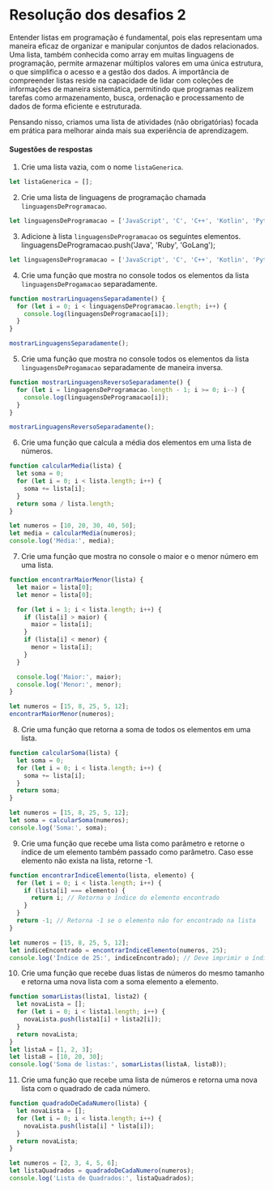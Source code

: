 # Resolução dos desafios 2

Entender listas em programação é fundamental, pois elas representam uma maneira eficaz de organizar e manipular conjuntos de dados relacionados. Uma lista, também conhecida como array em muitas linguagens de programação, permite armazenar múltiplos valores em uma única estrutura, o que simplifica o acesso e a gestão dos dados. A importância de compreender listas reside na capacidade de lidar com coleções de informações de maneira sistemática, permitindo que programas realizem tarefas como armazenamento, busca, ordenação e processamento de dados de forma eficiente e estruturada.

Pensando nisso, criamos uma lista de atividades (não obrigatórias) focada em prática para melhorar ainda mais sua experiência de aprendizagem.
[]()

#### Sugestões de respostas

1) Crie uma lista vazia, com o nome `listaGenerica`.
```js
let listaGenerica = [];
```



2) Crie uma lista de linguagens de programação chamada `linguagensDeProgramacao`.

```js
let linguagensDeProgramacao = ['JavaScript', 'C', 'C++', 'Kotlin', 'Python'];
```
3) Adicione à lista `linguagensDeProgramacao` os seguintes elementos.
linguagensDeProgramacao.push('Java', 'Ruby', 'GoLang');
```js
let linguagensDeProgramacao = ['JavaScript', 'C', 'C++', 'Kotlin', 'Python'];
```
4) Crie uma função que mostra no console todos os elementos da lista `linguagensDeProgamacao` separadamente.

```js
function mostrarLinguagensSeparadamente() {
  for (let i = 0; i < linguagensDeProgramacao.length; i++) {
    console.log(linguagensDeProgramacao[i]);
  }
}

mostrarLinguagensSeparadamente();
```
5) Crie uma função que mostra no console todos os elementos da lista `linguagensDeProgamacao` separadamente de maneira inversa.

```js
function mostrarLinguagensReversoSeparadamente() {
  for (let i = linguagensDeProgramacao.length - 1; i >= 0; i--) {
    console.log(linguagensDeProgramacao[i]);
  }
}

mostrarLinguagensReversoSeparadamente();

```
6) Crie uma função que calcula a média dos elementos em uma lista de números.

```js
function calcularMedia(lista) {
  let soma = 0;
  for (let i = 0; i < lista.length; i++) {
    soma += lista[i];
  }
  return soma / lista.length;
}

let numeros = [10, 20, 30, 40, 50];
let media = calcularMedia(numeros);
console.log('Média:', media);
```
7) Crie uma função que mostra no console o maior e o menor número em uma lista.

```js
function encontrarMaiorMenor(lista) {
  let maior = lista[0];
  let menor = lista[0];

  for (let i = 1; i < lista.length; i++) {
    if (lista[i] > maior) {
      maior = lista[i];
    }
    if (lista[i] < menor) {
      menor = lista[i];
    }
  }

  console.log('Maior:', maior);
  console.log('Menor:', menor);
}

let numeros = [15, 8, 25, 5, 12];
encontrarMaiorMenor(numeros);
```
8) Crie uma função que retorna a soma de todos os elementos em uma lista.

```js
function calcularSoma(lista) {
  let soma = 0;
  for (let i = 0; i < lista.length; i++) {
    soma += lista[i];
  }
  return soma;
}

let numeros = [15, 8, 25, 5, 12];
let soma = calcularSoma(numeros);
console.log('Soma:', soma);
```
9) Crie uma função que recebe uma lista como parâmetro e retorne o índice de um elemento também passado como parâmetro. Caso esse elemento não exista na lista, retorne -1.

```js
function encontrarIndiceElemento(lista, elemento) {
  for (let i = 0; i < lista.length; i++) {
    if (lista[i] === elemento) {
      return i; // Retorna o índice do elemento encontrado
    }
  }
  return -1; // Retorna -1 se o elemento não for encontrado na lista
}

let numeros = [15, 8, 25, 5, 12];
let indiceEncontrado = encontrarIndiceElemento(numeros, 25);
console.log('Índice de 25:', indiceEncontrado); // Deve imprimir o índice 2

```
10)  Crie uma função que recebe duas listas de números do mesmo tamanho e retorna uma nova lista com a soma elemento a elemento.

```js
function somarListas(lista1, lista2) {
  let novaLista = [];
  for (let i = 0; i < lista1.length; i++) {
    novaLista.push(lista1[i] + lista2[i]);
  }
  return novaLista;
}
let listaA = [1, 2, 3];
let listaB = [10, 20, 30];
console.log('Soma de listas:', somarListas(listaA, listaB));
```
11)  Crie uma função que recebe uma lista de números e retorna uma nova lista com o quadrado de cada número.

```js
function quadradoDeCadaNumero(lista) {
  let novaLista = [];
  for (let i = 0; i < lista.length; i++) {
    novaLista.push(lista[i] * lista[i]);
  }
  return novaLista;
}

let numeros = [2, 3, 4, 5, 6];
let listaQuadrados = quadradoDeCadaNumero(numeros);
console.log('Lista de Quadrados:', listaQuadrados);
```